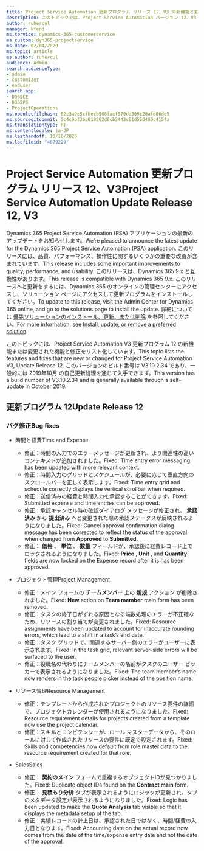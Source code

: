 ```yaml
---
title: Project Service Automation 更新プログラム リリース 12、V3 の新機能と変更点
description: このトピックでは、Project Service Automation バージョン 12、V3 の新機能と変更点について説明します。
author: ruhercul
manager: kfend
ms.service: dynamics-365-customerservice
ms.custom: dyn365-projectservice
ms.date: 02/04/2020
ms.topic: article
ms.author: ruhercul
audience: Admin
search.audienceType:
- admin
- customizer
- enduser
search.app:
- D365CE
- D365PS
- ProjectOperations
ms.openlocfilehash: 62c3a0c5cfbecb568faef570da309c20afd86de9
ms.sourcegitcommit: 5c4c9bf3ba018562d6cb3443c01d550489c415fa
ms.translationtype: HT
ms.contentlocale: ja-JP
ms.lasthandoff: 10/16/2020
ms.locfileid: "4079229"
---
```

# <a name="project-service-automation-update-release-12-v3"></a><span data-ttu-id="c2959-103">Project Service Automation 更新プログラム リリース 12、V3</span><span class="sxs-lookup"><span data-stu-id="c2959-103">Project Service Automation Update Release 12, V3</span></span>
<span data-ttu-id="c2959-104">Dynamics 365 Project Service Automation (PSA) アプリケーションの最新のアップデートをお知らせします。</span><span class="sxs-lookup"><span data-stu-id="c2959-104">We’re pleased to announce the latest update for the Dynamics 365 Project Service Automation (PSA) application.</span></span> <span data-ttu-id="c2959-105">このリリースには、品質、パフォーマンス、操作性に関するいくつかの重要な改善が含まれています。</span><span class="sxs-lookup"><span data-stu-id="c2959-105">This release includes some important improvements to quality, performance, and usability.</span></span> <span data-ttu-id="c2959-106">このリリースは、Dynamics 365 9.x と互換性があります。</span><span class="sxs-lookup"><span data-stu-id="c2959-106">This release is compatible with Dynamics 365 9.x.</span></span> <span data-ttu-id="c2959-107">このリリースへと更新をするには、Dynamics 365 のオンラインの管理センターにアクセスし、ソリューション ページにアクセスして更新プログラムをインストールしてください。</span><span class="sxs-lookup"><span data-stu-id="c2959-107">To update to this release, visit the Admin Center for Dynamics 365 online, and go to the solutions page to install the update.</span></span> <span data-ttu-id="c2959-108">詳細については [優先ソリューションのインストール、更新、または削除](https://docs.microsoft.com/power-platform/admin/install-remove-preferred-solution) を参照してください。</span><span class="sxs-lookup"><span data-stu-id="c2959-108">For more information, see [Install, update, or remove a preferred solution](https://docs.microsoft.com/power-platform/admin/install-remove-preferred-solution).</span></span>

<span data-ttu-id="c2959-109">このトピックには、Project Service Automation V3 更新プログラム 12 の新機能または変更された機能と修正をリスト化しています。</span><span class="sxs-lookup"><span data-stu-id="c2959-109">This topic lists the features and fixes that are new or changed for Project Service Automation V3, Update Release 12.</span></span> <span data-ttu-id="c2959-110">このバージョンのビルド番号は V3.10.2.34 であり、一般的には 2019年10月 の自己更新処理を通じて入手できます。</span><span class="sxs-lookup"><span data-stu-id="c2959-110">This version has a build number of V3.10.2.34 and is generally available through a self-update in October 2019.</span></span>

## <a name="update-release-12"></a><span data-ttu-id="c2959-111">更新プログラム 12</span><span class="sxs-lookup"><span data-stu-id="c2959-111">Update Release 12</span></span>

### <a name="bug-fixes"></a><span data-ttu-id="c2959-112">バグ修正</span><span class="sxs-lookup"><span data-stu-id="c2959-112">Bug fixes</span></span>

- <span data-ttu-id="c2959-113">時間と経費</span><span class="sxs-lookup"><span data-stu-id="c2959-113">Time and Expense</span></span>

    - <span data-ttu-id="c2959-114">修正：時間の入力でのエラーメッセージが更新され、より関連性の高いコンテキストが追加されました。</span><span class="sxs-lookup"><span data-stu-id="c2959-114">Fixed: Time entry error messaging has been updated with more relevant context.</span></span>
    - <span data-ttu-id="c2959-115">修正：時間入力のグリッドとスケジュールが、必要に応じて垂直方向のスクロールバーを正しく表示します。</span><span class="sxs-lookup"><span data-stu-id="c2959-115">Fixed: Time entry grid and schedule correctly displays the vertical scrollbar when required.</span></span>
    - <span data-ttu-id="c2959-116">修正：送信済みの経費と時間入力を承認することができます。</span><span class="sxs-lookup"><span data-stu-id="c2959-116">Fixed: Submitted expense and time entries can be approved.</span></span>
    - <span data-ttu-id="c2959-117">修正：承認キャンセル時の確認ダイアログ メッセージが修正され、 **承認済み** から **提出済み** へと変更された際の承認ステータスが反映されるようになりました。</span><span class="sxs-lookup"><span data-stu-id="c2959-117">Fixed: Cancel approval confirmation dialog message has been corrected to reflect the status of the approval when changed from **Approved** to **Submitted**.</span></span>
    - <span data-ttu-id="c2959-118">修正： **価格** 、 **単位** 、 **数量** フィールドが、承認後に経費レコード上でロックされるようになりました。</span><span class="sxs-lookup"><span data-stu-id="c2959-118">Fixed: **Price** , **Unit** , and **Quantity** fields are now locked on the Expense record after it is has been approved.</span></span>

- <span data-ttu-id="c2959-119">プロジェクト管理</span><span class="sxs-lookup"><span data-stu-id="c2959-119">Project Management</span></span>

    - <span data-ttu-id="c2959-120">修正：メイン フォームの **チームメンバー** 上の **新規** アクション が削除されました。</span><span class="sxs-lookup"><span data-stu-id="c2959-120">Fixed: **New** action on **Team member** main form has been removed.</span></span>
    - <span data-ttu-id="c2959-121">修正：タスクの終了日がずれる原因となる端数処理のエラーが不正確なため、リソースの割り当てが変更されました。</span><span class="sxs-lookup"><span data-stu-id="c2959-121">Fixed: Resource assignments have been updated to account for inaccurate rounding errors, which lead to a shift in a task’s end date.</span></span>
    - <span data-ttu-id="c2959-122">修正：タスク グリッドで、関連するサーバー側のエラーがユーザーに表示されます。</span><span class="sxs-lookup"><span data-stu-id="c2959-122">Fixed: In the task grid, relevant server-side errors will be surfaced to the user.</span></span>
    - <span data-ttu-id="c2959-123">修正：役職名の代わりにチームメンバーの名前がタスクのユーザー ピッカーで表示されるようになりました。</span><span class="sxs-lookup"><span data-stu-id="c2959-123">Fixed: The team member’s name now renders in the task people picker instead of the position name.</span></span>

- <span data-ttu-id="c2959-124">リソース管理</span><span class="sxs-lookup"><span data-stu-id="c2959-124">Resource Management</span></span>

    - <span data-ttu-id="c2959-125">修正：テンプレートから作成されたプロジェクトのリソース要件の詳細で、プロジェクトカレンダーが使用されるようになりました。</span><span class="sxs-lookup"><span data-stu-id="c2959-125">Fixed: Resource requirement details for projects created from a template now use the project calendar.</span></span>
    - <span data-ttu-id="c2959-126">修正：スキルとコンピテンシーが、ロール マスターデータから、そのロールに対して作成されたリソースの要件に既定で設定されます。</span><span class="sxs-lookup"><span data-stu-id="c2959-126">Fixed: Skills and competencies now default from role master data to the resource requirement created for that role.</span></span>

- <span data-ttu-id="c2959-127">Sales</span><span class="sxs-lookup"><span data-stu-id="c2959-127">Sales</span></span>

    - <span data-ttu-id="c2959-128">修正： **契約のメイン** フォームで重複するオブジェクトIDが見つかりました。</span><span class="sxs-lookup"><span data-stu-id="c2959-128">Fixed: Duplicate object IDs found on the **Contract main** form.</span></span>
    - <span data-ttu-id="c2959-129">修正： **見積もり分析** タブが表示されるようにロジックが更新され、タブのメタデータ設定が表示されるようになりました。</span><span class="sxs-lookup"><span data-stu-id="c2959-129">Fixed: Logic has been updated to make the **Quote Analysis** tab visible so that it displays the metadata setup of the tab.</span></span>
    - <span data-ttu-id="c2959-130">修正：実績レコードの計上日は、承認された日ではなく、時間/経費の入力日となります。</span><span class="sxs-lookup"><span data-stu-id="c2959-130">Fixed: Accounting date on the actual record now comes from the date of the time/expense entry date and not the date of the approval.</span></span>
